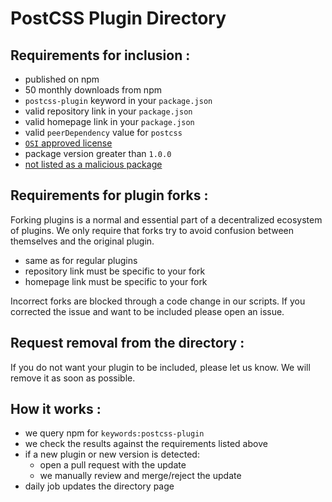 # PostCSS Plugin Directory

## Requirements for inclusion :

- published on npm
- 50 monthly downloads from npm
- `postcss-plugin` keyword in your `package.json`
- valid repository link in your `package.json`
- valid homepage link in your `package.json`
- valid `peerDependency` value for `postcss`
- [`OSI` approved license](https://opensource.org/licenses/alphabetical)
- package version greater than `1.0.0`
- [not listed as a malicious package](https://github.com/DataDog/malicious-software-packages-dataset)

## Requirements for plugin forks :

Forking plugins is a normal and essential part of a decentralized ecosystem of plugins.
We only require that forks try to avoid confusion between themselves and the original plugin.

- same as for regular plugins
- repository link must be specific to your fork
- homepage link must be specific to your fork

Incorrect forks are blocked through a code change in our scripts.
If you corrected the issue and want to be included please open an issue.

## Request removal from the directory :

If you do not want your plugin to be included, please let us know.
We will remove it as soon as possible.

## How it works :

- we query npm for `keywords:postcss-plugin`
- we check the results against the requirements listed above
- if a new plugin or new version is detected:
  - open a pull request with the update
  - we manually review and merge/reject the update
- daily job updates the directory page
